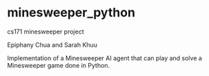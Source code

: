 # minesweeper_python
cs171 minesweeper project

Epiphany Chua and Sarah Khuu

Implementation of a Minesweeper AI agent that can play and solve a Minesweeper game done in Python.

